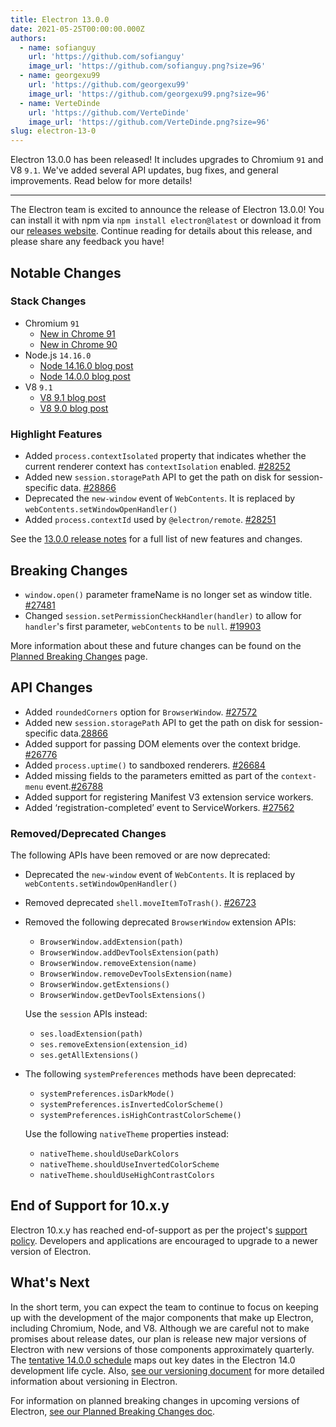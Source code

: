 ```yaml
---
title: Electron 13.0.0
date: 2021-05-25T00:00:00.000Z
authors:
  - name: sofianguy
    url: 'https://github.com/sofianguy'
    image_url: 'https://github.com/sofianguy.png?size=96'
  - name: georgexu99
    url: 'https://github.com/georgexu99'
    image_url: 'https://github.com/georgexu99.png?size=96'
  - name: VerteDinde
    url: 'https://github.com/VerteDinde'
    image_url: 'https://github.com/VerteDinde.png?size=96'
slug: electron-13-0
---
```


Electron 13.0.0 has been released! It includes upgrades to Chromium `91` and V8 `9.1`. We've added several API updates, bug fixes, and general improvements. Read below for more details!

---

The Electron team is excited to announce the release of Electron 13.0.0! You can install it with npm via `npm install electron@latest` or download it from our [releases website](https://electronjs.org/releases/stable). Continue reading for details about this release, and please share any feedback you have!

## Notable Changes

### Stack Changes

- Chromium `91`
  - [New in Chrome 91](https://developer.chrome.com/blog/new-in-chrome-91/)
  - [New in Chrome 90](https://developer.chrome.com/blog/new-in-chrome-90/)
- Node.js `14.16.0`
  - [Node 14.16.0 blog post](https://nodejs.org/en/blog/release/v14.16.0/)
  - [Node 14.0.0 blog post](https://nodejs.org/en/blog/release/v14.0.0/)
- V8 `9.1`
  - [V8 9.1 blog post](https://v8.dev/blog/v8-release-91)
  - [V8 9.0 blog post](https://v8.dev/blog/v8-release-90)

### Highlight Features

- Added `process.contextIsolated` property that indicates whether the current renderer context has `contextIsolation` enabled. [#28252](https://github.com/electron/electron/pull/28252)
- Added new `session.storagePath` API to get the path on disk for session-specific data. [#28866](https://github.com/electron/electron/pull/28866)
- Deprecated the `new-window` event of `WebContents`. It is replaced by `webContents.setWindowOpenHandler()`
- Added `process.contextId` used by `@electron/remote`. [#28251](https://github.com/electron/electron/pull/28251)

See the [13.0.0 release notes](https://github.com/electron/electron/releases/tag/v13.0.0) for a full list of new features and changes.

## Breaking Changes

- `window.open()` parameter frameName is no longer set as window title. [#27481](https://github.com/electron/electron/pull/27481)
- Changed `session.setPermissionCheckHandler(handler)` to allow for `handler`'s first parameter, `webContents` to be `null`. [#19903](https://github.com/electron/electron/pull/19903)

More information about these and future changes can be found on the [Planned Breaking Changes](https://github.com/electron/electron/blob/master/docs/breaking-changes.md) page.

## API Changes

- Added `roundedCorners` option for `BrowserWindow`. [#27572](https://github.com/electron/electron/pull/27572)
- Added new `session.storagePath` API to get the path on disk for session-specific data.[28866](https://github.com/electron/electron/pull/28866)
- Added support for passing DOM elements over the context bridge. [#26776](https://github.com/electron/electron/pull/26776)
- Added `process.uptime()` to sandboxed renderers. [#26684](https://github.com/electron/electron/pull/26684)
- Added missing fields to the parameters emitted as part of the `context-menu` event.[#26788](https://github.com/electron/electron/pull/26788)
- Added support for registering Manifest V3 extension service workers.
- Added ‘registration-completed’ event to ServiceWorkers. [#27562](https://github.com/electron/electron/pull/27562)

### Removed/Deprecated Changes

The following APIs have been removed or are now deprecated:

- Deprecated the `new-window` event of `WebContents`. It is replaced by `webContents.setWindowOpenHandler()`
- Removed deprecated `shell.moveItemToTrash()`. [#26723](https://github.com/electron/electron/pull/26723)
- Removed the following deprecated `BrowserWindow` extension APIs:

  - `BrowserWindow.addExtension(path)`
  - `BrowserWindow.addDevToolsExtension(path)`
  - `BrowserWindow.removeExtension(name)`
  - `BrowserWindow.removeDevToolsExtension(name)`
  - `BrowserWindow.getExtensions()`
  - `BrowserWindow.getDevToolsExtensions()`

  Use the `session` APIs instead:

  - `ses.loadExtension(path)`
  - `ses.removeExtension(extension_id)`
  - `ses.getAllExtensions()`

- The following `systemPreferences` methods have been deprecated:

  - `systemPreferences.isDarkMode()`
  - `systemPreferences.isInvertedColorScheme()`
  - `systemPreferences.isHighContrastColorScheme()`

  Use the following `nativeTheme` properties instead:

  - `nativeTheme.shouldUseDarkColors`
  - `nativeTheme.shouldUseInvertedColorScheme`
  - `nativeTheme.shouldUseHighContrastColors`

## End of Support for 10.x.y

Electron 10.x.y has reached end-of-support as per the project's [support policy](https://electronjs.org/docs/tutorial/support#supported-versions). Developers and applications are encouraged to upgrade to a newer version of Electron.

## What's Next

In the short term, you can expect the team to continue to focus on keeping up with the development of the major components that make up Electron, including Chromium, Node, and V8. Although we are careful not to make promises about release dates, our plan is release new major versions of Electron with new versions of those components approximately quarterly. The [tentative 14.0.0 schedule](https://electronjs.org/docs/tutorial/electron-timelines) maps out key dates in the Electron 14.0 development life cycle. Also, [see our versioning document](https://electronjs.org/docs/tutorial/electron-versioning) for more detailed information about versioning in Electron.

For information on planned breaking changes in upcoming versions of Electron, [see our Planned Breaking Changes doc](https://github.com/electron/electron/blob/master/docs/breaking-changes.md).
